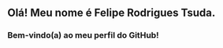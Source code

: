 ## Olá! Meu nome é Felipe Rodrigues Tsuda.
### Bem-vindo(a) ao meu perfil do GitHub!


<!--
**Tsuda12/Tsuda12** is a ✨ _special_ ✨ repository because its `README.md` (this file) appears on your GitHub profile.

Here are some ideas to get you started:

- 🔭 I’m currently working on Bosch.
- 🌱 I’m currently learning Java, Python, HTML and CSS.
- 📫 How to reach me: ...
- ⚡ Fun fact: 
-->
